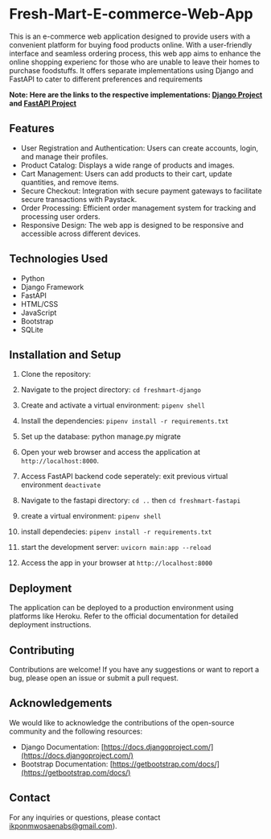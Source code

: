 # Fresh-Mart-E-commerce-Web-App


This is an e-commerce web application designed to provide users with a convenient platform for buying food products online. With a user-friendly interface and seamless ordering process, this web app aims to enhance the online shopping experienc for those who are unable to leave their homes to purchase foodstuffs. It offers separate implementations using Django and FastAPI to cater to different preferences and requirements

**Note: Here are the links to the respective implementations: [Django Project](https://freshmartneo.pythonanywhere.com/) and [FastAPI Project](https://fresh-mart-ecommerce-fastapi.onrender.com/docs)**

## Features

- User Registration and Authentication: Users can create accounts, login, and manage their profiles.
- Product Catalog: Displays a wide range of products and images.
- Cart Management: Users can add products to their cart, update quantities, and remove items.
- Secure Checkout: Integration with secure payment gateways to facilitate secure transactions with Paystack.
- Order Processing: Efficient order management system for tracking and processing user orders.
- Responsive Design: The web app is designed to be responsive and accessible across different devices.

## Technologies Used

- Python
- Django Framework
- FastAPI
- HTML/CSS
- JavaScript
- Bootstrap
- SQLite


## Installation and Setup

1. Clone the repository:

2. Navigate to the project directory: `cd freshmart-django`

3. Create and activate a virtual environment: `pipenv shell`

4. Install the dependencies: `pipenv install -r requirements.txt`

5. Set up the database: python manage.py migrate

7. Open your web browser and access the application at `http://localhost:8000`.
8. Access FastAPI backend code seperately: exit previous virtual environment `deactivate`
9. Navigate to the fastapi directory: `cd ..` then `cd freshmart-fastapi`
10. create a virtual environment: `pipenv shell`
11. install dependecies: `pipenv install -r requirements.txt`
12. start the development server: `uvicorn main:app --reload`
13. Access the app in your browser at `http://localhost:8000`


## Deployment

The application can be deployed to a production environment using platforms like Heroku. Refer to the official documentation for detailed deployment instructions.

## Contributing

Contributions are welcome! If you have any suggestions or want to report a bug, please open an issue or submit a pull request.

## Acknowledgements

We would like to acknowledge the contributions of the open-source community and the following resources:

- Django Documentation: [https://docs.djangoproject.com/](https://docs.djangoproject.com/)
- Bootstrap Documentation: [https://getbootstrap.com/docs/](https://getbootstrap.com/docs/)

## Contact

For any inquiries or questions, please contact ikponmwosaenabs@gmail.com).

